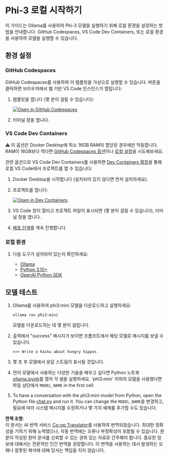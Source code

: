 <!--
CO_OP_TRANSLATOR_METADATA:
{
  "original_hash": "7e58d5075509bcb4a65bc8370bd21a8b",
  "translation_date": "2025-04-04T05:41:15+00:00",
  "source_file": "md\\01.Introduction\\01\\01.EnvironmentSetup.md",
  "language_code": "ko"
}
-->
# Phi-3 로컬 시작하기

이 가이드는 Ollama를 사용하여 Phi-3 모델을 실행하기 위해 로컬 환경을 설정하는 방법을 안내합니다. GitHub Codespaces, VS Code Dev Containers, 또는 로컬 환경을 사용하여 모델을 실행할 수 있습니다.

## 환경 설정

### GitHub Codespaces

GitHub Codespaces를 사용하여 이 템플릿을 가상으로 실행할 수 있습니다. 버튼을 클릭하면 브라우저에서 웹 기반 VS Code 인스턴스가 열립니다:

1. 템플릿을 엽니다 (몇 분이 걸릴 수 있습니다):

    [![Open in GitHub Codespaces](https://github.com/codespaces/badge.svg)](https://codespaces.new/microsoft/phi-3cookbook)

2. 터미널 창을 엽니다.

### VS Code Dev Containers

⚠️ 이 옵션은 Docker Desktop에 최소 16GB RAM이 할당된 경우에만 작동합니다. RAM이 16GB보다 적다면 [GitHub Codespaces 옵션](../../../../../md/01.Introduction/01)이나 [로컬 설정](../../../../../md/01.Introduction/01)을 시도해보세요.

관련 옵션으로 VS Code Dev Containers를 사용하면 [Dev Containers 확장](https://marketplace.visualstudio.com/items?itemName=ms-vscode-remote.remote-containers)을 통해 로컬 VS Code에서 프로젝트를 열 수 있습니다:

1. Docker Desktop을 시작합니다 (설치되어 있지 않다면 먼저 설치하세요).
2. 프로젝트를 엽니다:

    [![Open in Dev Containers](https://img.shields.io/static/v1?style=for-the-badge&label=Dev%20Containers&message=Open&color=blue&logo=visualstudiocode)](https://vscode.dev/redirect?url=vscode://ms-vscode-remote.remote-containers/cloneInVolume?url=https://github.com/microsoft/phi-3cookbook)

3. VS Code 창이 열리고 프로젝트 파일이 표시되면 (몇 분이 걸릴 수 있습니다), 터미널 창을 엽니다.
4. [배포 단계](../../../../../md/01.Introduction/01)를 계속 진행합니다.

### 로컬 환경

1. 다음 도구가 설치되어 있는지 확인하세요:

    * [Ollama](https://ollama.com/)
    * [Python 3.10+](https://www.python.org/downloads/)
    * [OpenAI Python SDK](https://pypi.org/project/openai/)

## 모델 테스트

1. Ollama를 사용하여 phi3:mini 모델을 다운로드하고 실행하세요:

    ```shell
    ollama run phi3:mini
    ```

    모델을 다운로드하는 데 몇 분이 걸립니다.

2. 출력에서 "success" 메시지가 보이면 프롬프트에서 해당 모델로 메시지를 보낼 수 있습니다.

    ```shell
    >>> Write a haiku about hungry hippos
    ```

3. 몇 초 후 모델에서 응답 스트림이 표시될 것입니다.

4. 언어 모델에서 사용하는 다양한 기술을 배우고 싶다면 Python 노트북 [ollama.ipynb](../../../../../code/01.Introduce/ollama.ipynb)를 열어 각 셀을 실행하세요. 'phi3:mini' 이외의 모델을 사용했다면 파일 상단에서 `MODEL_NAME` in the first cell.

5. To have a conversation with the phi3:mini model from Python, open the Python file [chat.py](../../../../../code/01.Introduce/chat.py) and run it. You can change the `MODEL_NAME`을 변경하고, 필요에 따라 시스템 메시지를 수정하거나 몇 가지 예제를 추가할 수도 있습니다.

**면책 조항**:  
이 문서는 AI 번역 서비스 [Co-op Translator](https://github.com/Azure/co-op-translator)를 사용하여 번역되었습니다. 최대한 정확성을 기하기 위해 노력했으나, 자동 번역에는 오류나 부정확성이 포함될 수 있습니다. 원문이 작성된 원어 문서를 신뢰할 수 있는 권위 있는 자료로 간주해야 합니다. 중요한 정보에 대해서는 전문적인 인간 번역을 권장합니다. 이 번역을 사용하는 데서 발생하는 오해나 잘못된 해석에 대해 당사는 책임을 지지 않습니다.